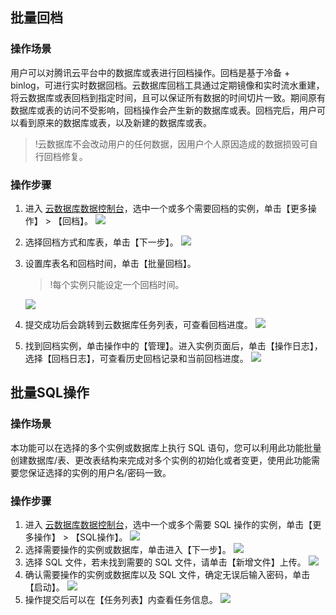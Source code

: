 
## 批量回档
### 操作场景

用户可以对腾讯云平台中的数据库或表进行回档操作。回档是基于冷备 + binlog，可进行实时数据回档。云数据库回档工具通过定期镜像和实时流水重建，将云数据库或表回档到指定时间，且可以保证所有数据的时间切片一致。期间原有数据库或表的访问不受影响，回档操作会产生新的数据库或表。回档完后，用户可以看到原来的数据库或表，以及新建的数据库或表。

>!云数据库不会改动用户的任何数据，因用户个人原因造成的数据损毁可自行回档修复。

### 操作步骤

1. 进入 [云数据库数据控制台](https://console.cloud.tencent.com/cdb)，选中一个或多个需要回档的实例，单击【更多操作】 > 【回档】。
![](https://mc.qcloudimg.com/static/img/38b5002d8b4d158a5c57c150b50277ad/reback_one.png)
2. 选择回档方式和库表，单击【下一步】。
![](https://main.qcloudimg.com/raw/d724f42f5fedcba64dac08871c19d727.png)

3. 设置库表名和回档时间，单击【批量回档】。
	>!每个实例只能设定一个回档时间。
	
	![](https://main.qcloudimg.com/raw/79446644c75f2cebddc35499e0d4e454.png)
3. 提交成功后会跳转到云数据库任务列表，可查看回档进度。
![](https://main.qcloudimg.com/raw/8ab01277cb89adcefb246b7bc42d0f0d.png)
4. 找到回档实例，单击操作中的【管理】。进入实例页面后，单击【操作日志】，选择【回档日志】，可查看历史回档记录和当前回档进度。
![](https://main.qcloudimg.com/raw/73ce25dc90c9e82868bd32efb66791e7.png)

## 批量SQL操作
### 操作场景
本功能可以在选择的多个实例或数据库上执行 SQL 语句，您可以利用此功能批量创建数据库/表、更改表结构来完成对多个实例的初始化或者变更，使用此功能需要您保证选择的实例的用户名/密码一致。

### 操作步骤

1. 进入 [云数据库数据控制台](https://console.cloud.tencent.com/cdb)，选中一个或多个需要 SQL 操作的实例，单击【更多操作】 > 【SQL操作】。
![](https://main.qcloudimg.com/raw/3765cc1207948449772d509594fa853b.png)
2. 选择需要操作的实例或数据库，单击进入【下一步】。
![](https://main.qcloudimg.com/raw/0ad64ceea6d10ff4fc8d9a2a07121a37.png)
3. 选择 SQL 文件，若未找到需要的 SQL 文件，请单击【新增文件】上传。
![](https://mc.qcloudimg.com/static/img/81a527221f924a30907f21bc79f07993/sql_three.png)
4. 确认需要操作的实例或数据库以及 SQL 文件，确定无误后输入密码，单击【启动】。
![](https://mc.qcloudimg.com/static/img/cbf17bc5623e08a61bcd0235a20cf3d7/sql_four.png)
5. 操作提交后可以在【任务列表】内查看任务信息。
![](https://mc.qcloudimg.com/static/img/1a3e03af04e2c2703a94aef948dede24/sql_five.png)

